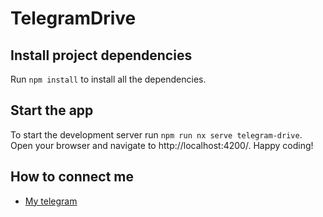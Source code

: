 # TelegramDrive

## Install project dependencies

Run `npm install` to install all the dependencies.

## Start the app

To start the development server run `npm run nx serve telegram-drive`. Open your browser and navigate to http://localhost:4200/. Happy coding!

## How to connect me

- [My telegram](https://t.me/land_maze)
